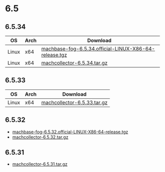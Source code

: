 # 6.5

## 6.5.34 

|OS|Arch|Download|
|--|--|--|
|Linux|x64| [machbase-fog-6.5.34.official-LINUX-X86-64-release.tgz](https://github.com/machbase/packages/releases/download/6.5.34/machbase-fog-6.5.34.official-LINUX-X86-64-release.tgz)|
|Linux|x64| [machcollector-6.5.34.tar.gz](https://github.com/machbase/packages/releases/download/6.5.34/machcollector-6.5.34.tar.gz)|

## 6.5.33

|OS|Arch|Download|
|--|--|--|
|Linux|x64|[machcollector-6.5.33.tar.gz](https://github.com/machbase/packages/releases/download/6.5.33/machcollector-6.5.33.tar.gz)|

## 6.5.32

* [machbase-fog-6.5.32.official-LINUX-X86-64-release.tgz](https://github.com/machbase/packages/releases/download/6.5.32/machbase-fog-6.5.32.official-LINUX-X86-64-release.tgz)
* [machcollector-6.5.32.tar.gz](https://github.com/machbase/packages/releases/download/6.5.32/machcollector-6.5.32.tar.gz)

## 6.5.31

* [machcollector-6.5.31.tar.gz](https://github.com/machbase/packages/releases/download/6.5.31/machcollector-6.5.31.tar.gz)
